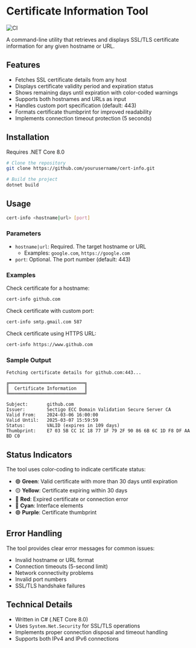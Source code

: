 # Certificate Information Tool

![CI](https://github.com//tfindleton/cert-info/workflows/CI/badge.svg)

A command-line utility that retrieves and displays SSL/TLS certificate information for any given hostname or URL.

## Features

- Fetches SSL certificate details from any host
- Displays certificate validity period and expiration status
- Shows remaining days until expiration with color-coded warnings
- Supports both hostnames and URLs as input
- Handles custom port specification (default: 443)
- Formats certificate thumbprint for improved readability
- Implements connection timeout protection (5 seconds)

## Installation

Requires .NET Core 8.0

```bash
# Clone the repository
git clone https://github.com/yourusername/cert-info.git

# Build the project
dotnet build
```

## Usage

```bash
cert-info <hostname|url> [port]
```

### Parameters

- `hostname|url`: Required. The target hostname or URL
  - Examples: `google.com`, `https://google.com`
- `port`: Optional. The port number (default: 443)

### Examples

Check certificate for a hostname:
```bash
cert-info github.com
```

Check certificate with custom port:
```bash
cert-info smtp.gmail.com 587
```

Check certificate using HTTPS URL:
```bash
cert-info https://www.github.com
```

### Sample Output

```
Fetching certificate details for github.com:443...

╔════════════════════════════╗
║  Certificate Information   ║
╚════════════════════════════╝

Subject:       github.com
Issuer:        Sectigo ECC Domain Validation Secure Server CA
Valid From:    2024-03-06 16:00:00
Valid Until:   2025-03-07 15:59:59
Status:        VALID (expires in 109 days)
Thumbprint:    E7 03 5B CC 1C 18 77 1F 79 2F 90 86 6B 6C 1D F8 DF AA BD C0
```

## Status Indicators

The tool uses color-coding to indicate certificate status:

- 🟢 **Green**: Valid certificate with more than 30 days until expiration
- 🟡 **Yellow**: Certificate expiring within 30 days
- 🔴 **Red**: Expired certificate or connection error
- 🔵 **Cyan**: Interface elements
- 🟣 **Purple**: Certificate thumbprint

## Error Handling

The tool provides clear error messages for common issues:

- Invalid hostname or URL format
- Connection timeouts (5-second limit)
- Network connectivity problems
- Invalid port numbers
- SSL/TLS handshake failures

## Technical Details

- Written in C# (.NET Core 8.0)
- Uses `System.Net.Security` for SSL/TLS operations
- Implements proper connection disposal and timeout handling
- Supports both IPv4 and IPv6 connections